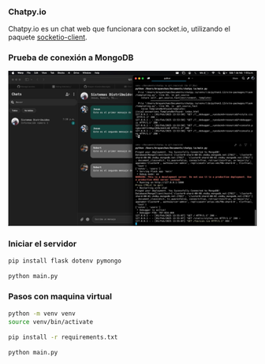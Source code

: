 ### Chatpy.io

Chatpy.io es un chat web que funcionara con socket.io, utilizando el paquete [socketio-client](https://github.com/socketio/socket.io).

### Prueba de conexión a MongoDB

<img src="conection.jpeg">

### Iniciar el servidor

```bash
pip install flask dotenv pymongo
```

```bash
python main.py
```

### Pasos con maquina virtual

```bash
python -m venv venv
source venv/bin/activate
```

```bash
pip install -r requirements.txt
```

```bash
python main.py
```